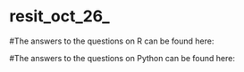 # resit_oct_26_

#The answers to the questions on R can be found here: 

#The answers to the questions on Python can be found here: 
